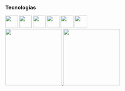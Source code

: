 ### Tecnologias
<div>
<img loading="lazy" src="https://cdn.jsdelivr.net/gh/devicons/devicon/icons/git/git-original.svg" width="40" height="40"/>
<img loading="lazy" src="https://cdn.jsdelivr.net/gh/devicons/devicon@latest/icons/java/java-original-wordmark.svg" width="40" height="40"/>
<img loading="lazy" src="https://cdn.jsdelivr.net/gh/devicons/devicon@latest/icons/csharp/csharp-original.svg" width="40" height="40"/>
<img loading="lazy" src="https://cdn.jsdelivr.net/gh/devicons/devicon@latest/icons/javascript/javascript-original.svg" width="40" height="40"/>
<img loading="lazy" src="https://cdn.jsdelivr.net/gh/devicons/devicon@latest/icons/docker/docker-original-wordmark.svg" width="40" height="40"/>
<img loading="lazy" src="https://cdn.jsdelivr.net/gh/devicons/devicon@latest/icons/react/react-original-wordmark.svg" width="40" height="40"/>
</div>

<div>
<a href="https://github.com/Bruno-Ambrosio">
<img loading="lazy" height="180em" src="https://github-readme-stats.vercel.app/api/top-langs/?username=seu-usuário-aqui&layout=compact&langs_count=7&theme=dracula"/>
<img loading="lazy" height="180em" src="https://github-readme-stats.vercel.app/api?username=seu-usuário-aqui&show_icons=true&theme=dracula&include_all_commits=true&count_private=true"/>
</div>

